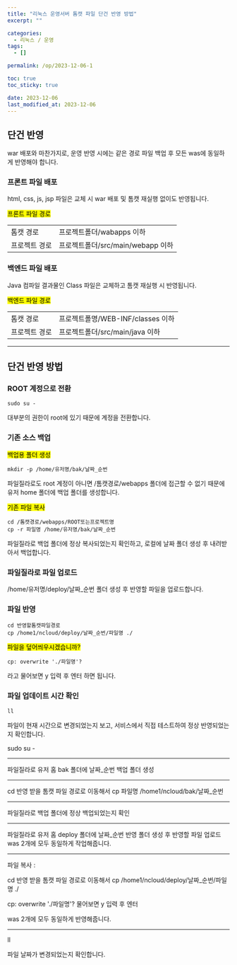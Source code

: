 ```yaml
---
title: "리눅스 운영서버 톰캣 파일 단건 반영 방법"
excerpt: ""

categories:
  - 리눅스 / 운영
tags:
  - []

permalink: /op/2023-12-06-1

toc: true
toc_sticky: true

date: 2023-12-06
last_modified_at: 2023-12-06
---
```


## 단건 반영

war 배포와 마찬가지로, 운영 반영 시에는 같은 경로 파일 백업 후 모든 was에 동일하게 반영해야 합니다.

### 프론트 파일 배포
html, css, js, jsp 파일은 교체 시 war 배포 및 톰캣 재실행 없이도 반영됩니다.

<mark>프론트 파일 경로</mark>
<table>
  <tbody>
    <tr>
      <td>톰캣 경로</td>
      <td>프로젝트폴더/wabapps 이하</td>
    </tr>
    <tr>
      <td>프로젝트 경로</td>
      <td>프로젝트폴더/src/main/webapp 이하</td>
    </tr>
  </tbody> 
</table>

### 백엔드 파일 배포
Java 컴파일 결과물인 Class 파일은 교체하고 톰캣 재실행 시 반영됩니다.

<mark>백엔드 파일 경로</mark>
<table>
  <tbody>
    <tr>
      <td>톰캣 경로</td>
      <td>프로젝트폴명/WEB-INF/classes 이하</td>
    </tr>
    <tr>
      <td>프로젝트 경로</td>
      <td>프로젝트폴더/src/main/java 이하</td>
    </tr>
  </tbody> 
</table>

---

## 단건 반영 방법

### ROOT 계정으로 전환
```
sudo su -
```
대부분의 권한이 root에 있기 때문에 계정을 전환합니다.

### 기존 소스 백업
<mark>백업용 폴더 생성</mark>
```
mkdir -p /home/유저명/bak/날짜_순번
```
파일질라로도 root 계정이 아니면 /톰캣경로/webapps 폴더에 접근할 수 없기 때문에 유저 home 폴더에 백업 폴더를 생성합니다.

<mark>기존 파일 복사</mark>
```
cd /톰캣경로/webapps/ROOT또는프로젝트명
cp -r 파일명 /home/유저명/bak/날짜_순번
```
파일질라로 백업 폴더에 정상 복사되었는지 확인하고, 로컬에 날짜 폴더 생성 후 내려받아서 백업합니다.

### 파일질라로 파일 업로드
/home/유저명/deploy/날짜_순번 폴더 생성 후 반영할 파일을 업로드합니다.

### 파일 반영
```
cd 반영할톰캣파일경로
cp /home1/ncloud/deploy/날짜_순번/파일명 ./
```

<mark>파일을 덮어씌우시겠습니까?</mark>
```
cp: overwrite './파일명'?
```
라고 물어보면 y 입력 후 엔터 하면 됩니다.

### 파일 업데이트 시간 확인
```
ll
```
파일이 현재 시간으로 변경되었는지 보고, 서비스에서 직접 테스트하여 정상 반영되었는지 확인합니다.














sudo su -

---------------

파일질라로 유저 홈 bak 폴더에 날짜_순번 백업 폴더 생성

---------------

cd 반영 받을 톰캣 파일 경로로 이동해서
cp 파일명 /home1/ncloud/bak/날짜_순번

---------------

파일질라로 백업 폴더에 정상 백업되었는지 확인

---------------

파일질라로 유저 홈 deploy 폴더에 날짜_순번 반영 폴더 생성 후 반영할 파일 업로드
was 2개에 모두 동일하게 작업해줍니다.

---------------

파일 복사 : 

cd 반영 받을 톰캣 파일 경로로 이동해서
cp /home1/ncloud/deploy/날짜_순번/파일명 ./

cp: overwrite './파일명'?
물어보면 y 입력 후 엔터

was 2개에 모두 동일하게 반영해줍니다.

---------------

ll

파일 날짜가 변경되었는지 확인합니다.